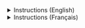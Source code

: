 <details>

<summary>Instructions (English)</summary>

# Method to Fix Sushi-Converted Subtitles

This method fix subtitles lines extending to previous and next scenes. It's an issue that happen often when using [Sushi](https://github.com/tp7/Sushi) to resync subtitles.

It can also be used for any subtitle files having this issue (if you consider it being an issue)

## Rules Applied
```
If a subtitle line starts on an exact keyframe, it is shifted by +2 frames.
If a subtitle line starts 1 frame before a keyframe, it is shifted by +3 frames.
If a subtitle line starts 1 frame after a keyframe, it is shifted by +1 frame.
If a subtitle line ends on an exact keyframe, it is shifted by -3 frames.
If a subtitle line ends 1 frame after a keyframe, it is shifted by -4 frames.
If a subtitle line ends 2 frames after a keyframe, it is shifted by -5 frames.
If a subtitle line ends 1 frame before a keyframe, it is shifted by -2 frames.
If a subtitle line ends 2 frames before a keyframe, it is shifted by -1 frame.
```

To comply with subtitle conventions:
- A subtitle line will always start with a 2-frame gap after a scene change.
- A subtitle line will always end with a 2-frame gap before a scene change.

## Prerequisites

- Install [Python](https://www.python.org/)
- Install the Python script "VideoTimestamps" by moi15moi: https://github.com/moi15moi/VideoTimestamps
- Install [FFmpeg](https://www.ffmpeg.org/) and add it to the [PATH](https://phoenixnap.com/kb/ffmpeg-windows) environment variable.
- Install [pysubs2](https://pypi.org/project/pysubs2/) (optional)

## 1- Convert .ass Subtitles to .sub

Use SubtitleEdit (https://github.com/SubtitleEdit/subtitleedit/releases), which correctly converts subtitles to .sub format (frame-based instead of timecode-based). Some other software or scripts may produce incorrect frames.

- Open SubtitleEdit
- Go to Tools > Batch Convert
- Drag and drop all files to be converted
- In Format, select "MicroDVD (.sub)"
- Click "Convert" to start the conversion

**Note:** Converting to .sub will remove all ASS tags and certain formatting.

**If you use raw ASS subtitles without formatting and only need to correct timecodes, this will not be an issue.**

**If your ASS subtitles have formatting, follow Step 5 to transfer the corrected timecodes to your original ASS files.**

## 2- Generate .txt Keyframe Files from Videos

- Place `Extract_keyframes.sh` in the folder containing the videos synchronized with the subtitles.
- Run the `Extract_keyframes.sh` script.
- Wait for all .txt files to be generated (this process takes some time).

## 3- Rename .txt Files

Keyframe .txt files must have the same name as their corresponding .sub subtitle files.
For example, if `001.txt` contains the keyframes for a video, the subtitle file for this video must be named `001.sub`.

Tools like [Ant Renamer](https://www.antp.be/software/renamer/en) can help automate batch renaming.

## 4- Fix SUB Files

- Place the `Fix-SUB.py` script in the same folder as the SUB subtitle files to be corrected.
- Also place all corresponding .txt keyframe files in the same folder.
- Run the .py script to generate corrected SUB files with the `_fixed` suffix.

Example:
```
📂Folder
 ┣ 📜Subtitle01.sub
 ┣ 📜Subtitle01.txt
 ┣ 📜Subtitle02.sub
 ┗ 📜Subtitle02.txt
```

## 5- Convert Fixed SUB Files to ASS

- Place the corrected .sub files and the `Convert sub to ass.py` script in the same folder.
- Run the `Convert sub to ass.py` script.
- The .sub files will be converted to .ass format.

**Note:**
- Text and formatting conversion is handled by FFmpeg.
- Frame-to-timecode conversion is handled by the `VideoTimestamps` script by moi15moi.
- This ensures that timecodes precisely match source frames, which is often incorrectly handled by other software (including FFmpeg).

## 6- (Optional) Copy Timecodes from Corrected ASS Subtitles to Original ASS Files

This step requires `pysubs2` installation.

In the same folder:

- Place the `Copy_timecodes_to_source.py` script.
- Place your original ASS subtitles and rename them as `source_name.ass`.
- Place the corrected ASS subtitles (from Step 5) and rename them as `destination_name.ass`.
- Run the .py script.

New `.ass` files with the `_final` suffix will be created, containing the original subtitles with corrected timecodes from the destination files.

Example file structure:


```
📂Folder
 ┣ 📜Subtitle01_source.ass
 ┣ 📜Subtitle01_destination.ass
 ┣ 📜Subtitle02_source.ass
 ┗ 📜Subtitle02_destination.ass
```
</details>

<details>

<summary>Instructions (Français)</summary>

# Methode pour corriger les sous-titres convertis par Sushi


Cette méthode corrige les lignes de sous-titres qui débordent sur les scènes précédentes et suivantes.
C'est un problème qui survient souvent lors de l'utilisation de [Sushi](https://github.com/tp7/Sushi) pour resynchroniser les sous-titres.  

Elle peut également être utilisée pour tout fichier de sous-titres présentant ce problème (si vous considérez que c'en est un).


Les règles suivantes sont appliquées :
```
Si une ligne de sous-titres commence sur une keyframe exacte, elle est décalée de +2 frames.
Si une ligne de sous-titres commence sur 1 frame avant une keyframe, elle est décalée de +3 frames.
Si une ligne de sous-titres commence sur 1 frame après une keyframe, elle est décalée de +1 frame.
Si une ligne de sous-titres termine sur une keyframe exacte, elle est décalée de -3 frames.
Si une ligne de sous-titres termine sur 1 frame après une keyframe, elle est décalée de -4 frames.
Si une ligne de sous-titres termine sur 2 frames après une keyframe, elle est décalée de -5 frames.
Si une ligne de sous-titres termine sur 1 frame avant une keyframe, elle est décalée de -2 frames.
Si une ligne de sous-titres termine sur 2 frames avant une keyframe, elle est décalée de -1 frame.
```

Ainsi pour respecter les conventions de sous-titrage : 
une ligne de sous-titre commencera toujours en laissant un espace de 2 frames après le changement de scène
une ligne de sous-titre finira toujours en laissant un espace de 2 frames avant le changement de scène

## Pré-requis

- Installer [Python](https://www.python.org/)
- Installer le script python "VideoTimestamps" par moi15moi https://github.com/moi15moi/VideoTimestamps
- Installer [FFmpeg](https://www.ffmpeg.org/) et l'ajouter à la variable d'environnement [PATH](https://phoenixnap.com/kb/ffmpeg-windows)
- Installer [pysubs2](https://pypi.org/project/pysubs2/) (optionnel)


## 1- Convertir les sous-titres .ass en .sub


Il faut utiliser SubtitleEdit (https://github.com/SubtitleEdit/subtitleedit/releases), qui converti correctement les sous-titres en .sub (format basé sur des frames et non des timecodes). Certains autres logiciels ou scripts sortent des frames incorrectes.

- Ouvrir SubtitleEdit
- Tools > Batch Convert
- Glisser-déposer tous les fichier à convertir
- Dans Format, choisir "MicroDVD (.sub)".
- Cliquer sur "Convert" pour démarrer la conversion


**Note : La conversion en .sub supprimera toutes les balises ASS ainsi que certains formatages.**

**Si vous utilisez des sous-titres ASS bruts sans formatage et que vous souhaitez seulement corriger les timecodes, cela ne posera aucun problème**

**Si vous utilisez des sous-titres ASS avec formatage, suivez aussi l'étape 5 pour transferer les timecodes corrigés vers vos fichiers ASS sources**

## 2- Créer les fichiers .txt keyframes à partir des vidéos

- Placer Extract_keyframes.sh dans le dossier des vidéos sur lesquelles sont synchronisés les sous-titres)
- Lancer le fichier Extract_keyframes.sh
- Attendre que tous les fichiers .txt se génèrent (c'est assez long)

## 3- Renommer les fichiers .txt

Les fichiers keyframes en .txt doivent avoir le même nom que leurs fichiers .sub correspondant
Si le fichier 001.txt correspond aux keyframe d'une video, alors le fichier sous-titres .sub de cette vidéo devra être nommé 001.sub

Plusieurs logiciels permettent d'automatiser le renommage de plusieurs fichiers, comme [Ant Renamer](https://www.antp.be/software/renamer/fr)

## 3- Corriger les fichiers SUB

- Placer le fichier Fix-SUB.py dans le même dossier que les sous-titres SUB a corriger
- Placer dans le même dossier tous les fichiers .txt des keyframes des videos
- Executer le fichier .py pour générer des version corrigées des SUB enregistrées avec le suffixe _fixed

Exemple :

  
    📂Folder
     ┣ 📜Subtitle01.sub
     ┣ 📜Subtitle01.txt
     ┣ 📜Subtitle02.sub
     ┗ 📜Subtitle02.txt



## 4- Convertir les SUB corrigés en ASS

- Placer les fichiers .sub corrigées et le fichier "Convert sub to ass.py" dans le même dossier
- Executer le script "Convert sub to ass.py"
- Les fichiers .sub seront convertis en .ass

Note : La partie de la conversion du texte et du formattage est gérée par ffmpeg, et la partie de conversion des frames en timecodes est gérée par le script VideoTimestamps par moi15moi.
Ainsi les timecodes correspondent précisement aux frames sources, ce qui est habituellemnt mal géré par les autres logiciels (FFmpeg inclus)

## 5- (Optionnel) Copier les timecodes des sous-titres ASS dans les fichiers sources

Cette étape requiert l'installation de pysubs2.

Dans le même dossier : 

- Placer le fichier "Copy_timecodes_to_source.py"
- Placer vos sous-titres ASS d'origine et les renommer "nom_source.ass"
- Places les sous-titres ASS corrigés (à l'étape 4) et les renommer "nom_destination.ass"
- Executer le script .py

Des fichiers .ass avec le suffixe _final seront crées, ils correspondront aux fichiers sources avec les timecodes des fichiers destination

Exemple de structure des fichiers :

  
    📂Folder
     ┣ 📜Subtitle01_source.ass
     ┣ 📜Subtitle01_destination.ass
     ┣ 📜Subtitle02_source.ass
     ┗ 📜Subtitle02_destination.ass

  </details>
